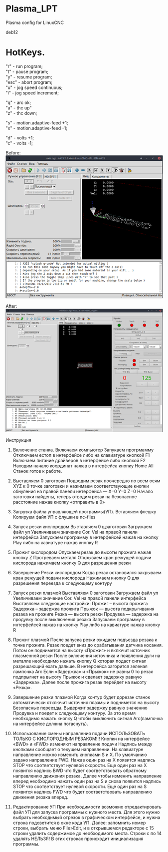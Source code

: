 # Plasma_LPT
Plasma config for LinuxCNC

deb12

# HotKeys.

"r" - run program;\
"t" - pause program;\
"y" - resume program;\
"esc" - abort program;\
"u" - jog speed continuous;\
"i" - jog speed increment;

"q" - arc ok;\
"a" - thc up"\
"z" - thc down;

"s" - motion.adaptive-feed +1;\
"x" - motion.adaptive-feed -1;

"d" - volts +1;\
"c" - volts -1;

Before:
![Axis.png](GUI%2FAxis.png)

After:
![PlasmaCut.png](GUI%2FPlasmaCut.png)


Инструкция
1. Включение станка.
	Включаем компьютер
	Запукаем прогрмамму
	Отключаем естоп в интерфейсе либо на клавиатуре кнопкой F1
	Включаем питание драйверов в интерфейсе либо кнопкой F2
	Находим начало координат нажав в интерфейса кнопку Home All
	Станок готов к работе.
2. Выставляем 0 заготовки
	Подводим резак поочередно по всем осям XYZ к 0 точке заготовки и нажимаем соответствующие кнопки обнуления на правой панели интерфейса — X=0 Y=0 Z=0
	Начало заготовки найдены, теперь отводим резак на безопасное расстояние нажав кнопку «отправить в 0»
3. Загрузка файла управляющей программы(УП).
	Вставляем флешку
	Копируем файл УП с флушки в nc-files
4. Запуск резки кислородом
	Выставляем 0 щзаготовки
	Загружаем файл уп
	Увеличиваем значение Cor. Vel на правой панели интерфейса
	Запускаем программу в интерфейсей нажав на кнопку Play либо на кавиатуре нажав кнопку R
5. Прожиг кислородом
	Опускаем резак до высоты прожига нажав кнопку Z
	Прогреваем металл
	Открываем кран режущей подачи кислорода
	нажимаем кнопку Q для разрешения резки

6. Завершение Резки кислородом
	Когда резак остановился закрываем кран режущей подачи кислорода
	Нажимаем кнопку Q для разрешения переезда к следующему контуру
7.  Запуск резки плазмой
	Выставляем 0 заготовки
	Загружаем файл уп
	Увеличиваем значение Cor. Vel на правой панели интерфейса
	Выставляем следующие настройки:
	Прожиг – высота прожига
	Задержка – задержка прожига
	Прыжок — высота подкрыгивания резака на прожиге
	Резка — высота резки
	Продувка — задержка на продувку после выключения резака
	Запускаем программу в интерфейсей нажав на кнопку Play либо на кавиатуре нажав кнопку R
8. Прожиг плазмой
	После запуска резки ожидаем подъезда резака к точке прожига.
	Резак поедет вниз до срабатывания датчика косания. 
	Потом он поднимется на высоту «Прожиг» и включит источник плазменной резки
	После включения источника и появления дуги на металле необходимо нажать кнопку Q которая подаст сигнал разрешающий ехать дальше. В интерфейса загорится зеленая лампочка Arc
	Если  «Задержка» и   «Прыжок» не равны 0 то резак подпрыгнет на высоту Прыжок и сделает задержку равную  «Задержка». Далее после прожига резак перейдет на высоту  «Резка».
9. Завершение резки плазмой
	Когда контур будет дорезан станок автоматически отключит источник плазмы и поднимется на высоту Безопасные переезды. Выдержит задержку равную значению  Продувка и поедет к следующему контуру. За это время необходимо нажать кнопку Q чтобы выключить сигнал Arc(лампочка на интерфейсе должна погаснуть).

10. Использование смены направления подачи
	ИСПОЛЬЗОВАТЬ ТОЛЬКО С КИСЛОРОДНЫМ РЕЗАКОМ!!!
	Кнопки на интерфейсе «BWD» и «FWD» изменяют направление подачи
	Надпись между кнопками сообщает о текущем направлении.
	На клавиатуре направление можно изменить кнопками S и X.
	По умолчанию задано направление FWD. Нажав один раз на X появится надпись STOP что соответствует нулевой скорости. Еще  один раз на X появится надпись BWD что будет соответствовать обратному направлению движения резака.
	Далее чтобы изменить направление вперед необходимо нажать  один раз на S и снова появится надпись  STOP что соответствует нулевой скорости. Еще  один раз на S появится надпись FWD что будет соответствовать направлению движения резака вперед. 
11. Редактирование УП
	При необходимости возможно отредактировать файл УП для запуска программы с нужного места.
	Для этого нужно выбрать необходимый отрезок в графическом интерфейсе, и нужна строка подсветится в окне кода УП. Далее: запомнить номер строки, выбрать меню File>Edit, и в открывшемся редакторе с 15 строки удалить содержимое до необходимого места. Строки с  по 14 удалять НЕЛЬЗЯ! В этих строках происходит инициализация программы.
	

